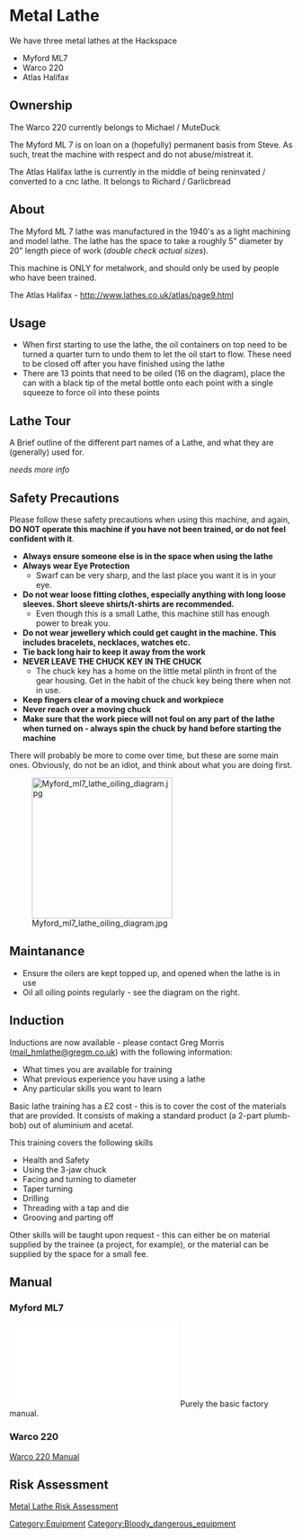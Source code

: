 # Metal Lathe

We have three metal lathes at the Hackspace
- Myford ML7
- Warco 220
- Atlas Halifax

## Ownership

The Warco 220 currently belongs to Michael / MuteDuck

The Myford ML 7 is on loan on a (hopefully) permanent basis from Steve.
As such, treat the machine with respect and do not abuse/mistreat it.

The Atlas Halifax lathe is currently in the middle of being reninvated / converted to a cnc lathe.
It belongs to Richard / Garlicbread

## About

The Myford ML 7 lathe was manufactured in the 1940's as a light
machining and model lathe. The lathe has the space to take a roughly 5"
diameter by 20" length piece of work (*double check actual sizes*).

This machine is ONLY for metalwork, and should only be used by people
who have been trained.

The Atlas Halifax - http://www.lathes.co.uk/atlas/page9.html

## Usage

  - When first starting to use the lathe, the oil containers on top need
    to be turned a quarter turn to undo them to let the oil start to
    flow. These need to be closed off after you have finished using the
    lathe
  - There are 13 points that need to be oiled (16 on the diagram), place
    the can with a black tip of the metal bottle onto each point with a
    single squeeze to force oil into these points


## Lathe Tour

A Brief outline of the different part names of a Lathe, and what they
are (generally) used for.

*needs more info*


## Safety Precautions

Please follow these safety precautions when using this machine, and
again, **DO NOT operate this machine if you have not been trained, or do
not feel confident with it**.

-   **Always ensure someone else is in the space when using the lathe**
-   **Always wear Eye Protection**
    -   Swarf can be very sharp, and the last place you want it is in
        your eye.
-   **Do not wear loose fitting clothes, especially anything with long
    loose sleeves. Short sleeve shirts/t-shirts are recommended.**
    -   Even though this is a small Lathe, this machine still has enough
        power to break you.
-   **Do not wear jewellery which could get caught in the machine. This
    includes bracelets, necklaces, watches etc.**
-   **Tie back long hair to keep it away from the work**
-   **NEVER LEAVE THE CHUCK KEY IN THE CHUCK**
    -   The chuck key has a home on the little metal plinth in front of
        the gear housing. Get in the habit of the chuck key being there
        when not in use.
-   **Keep fingers clear of a moving chuck and workpiece**
-   **Never reach over a moving chuck**
-   **Make sure that the work piece will not foul on any part of the
    lathe when turned on - always spin the chuck by hand before starting
    the machine**

There will probably be more to come over time, but these are some main
ones. Obviously, do not be an idiot, and think about what you are doing
first.

<figure>
<img src="Myford_ml7_lathe_oiling_diagram.jpg" title="Myford_ml7_lathe_oiling_diagram.jpg" width="250" alt="Myford_ml7_lathe_oiling_diagram.jpg" /><figcaption aria-hidden="true">Myford_ml7_lathe_oiling_diagram.jpg</figcaption>
</figure>


## Maintanance

  - Ensure the oilers are kept topped up, and opened when the lathe is
    in use
  - Oil all oiling points regularly - see the diagram on the right.


## Induction

Inductions are now available - please contact Greg Morris
(mail_hmlathe@gregm.co.uk) with the following information:

-   What times you are available for training
-   What previous experience you have using a lathe
-   Any particular skills you want to learn

Basic lathe training has a £2 cost - this is to cover the cost of the
materials that are provided. It consists of making a standard product (a
2-part plumb-bob) out of aluminium and acetal.

This training covers the following skills

-   Health and Safety
-   Using the 3-jaw chuck
-   Facing and turning to diameter
-   Taper turning
-   Drilling
-   Threading with a tap and die
-   Grooving and parting off

Other skills will be taught upon request - this can either be on
material supplied by the trainee (a project, for example), or the
material can be supplied by the space for a small fee.


## Manual

### Myford ML7

![<File:MyfordML7Manual.pdf>](MyfordML7Manual.pdf "fig:File:MyfordML7Manual.pdf")
Purely the basic factory manual.

### Warco 220

[Warco 220 Manual](/instruction_manuals/Warco-Lathe-220.pdf)

## Risk Assessment

[Metal Lathe Risk Assessment](https://docs.google.com/document/d/1sL7dRjBeEd598XGXlioWClssJAlI1N-WiVfwOxGq438/edit?usp=sharing)

[Category:Equipment](Category:Equipment "wikilink")
[Category:Bloody_dangerous_equipment](Category:Bloody_dangerous_equipment "wikilink")
